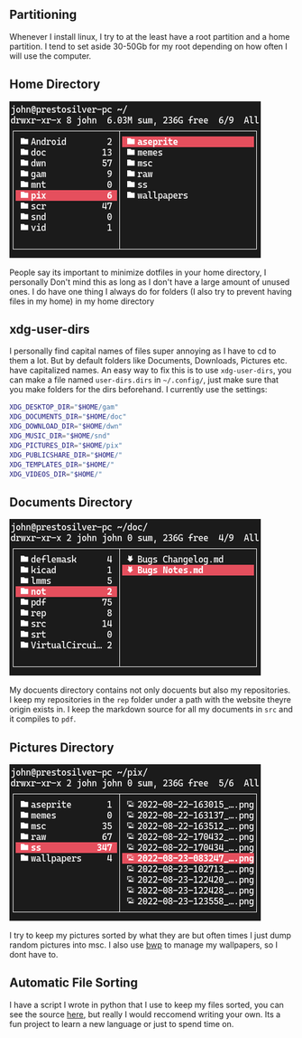 ## Partitioning

Whenever I install linux, I try to at the least have a root partition and a home partition. I tend to set aside 30-50Gb for my root depending on how often I will use the computer. 

## Home Directory

![My home directory](/Images/organize-1.png)

People say its important to minimize dotfiles in your home directory, I personally Don't mind this as long as I don't have a large amount of unused ones.
I do have one thing I always do for folders (I also try to prevent having files in my home) in my home directory

## xdg-user-dirs

I personally find capital names of files super annoying as I have to cd to them a lot.
But by default folders like Documents, Downloads, Pictures etc. have capitalized names.
An easy way to fix this is to use `xdg-user-dirs`, you can make a file named `user-dirs.dirs` in `~/.config/`, just make sure that you make folders for the dirs beforehand. I currently use the settings:

```bash
XDG_DESKTOP_DIR="$HOME/gam"
XDG_DOCUMENTS_DIR="$HOME/doc"
XDG_DOWNLOAD_DIR="$HOME/dwn"
XDG_MUSIC_DIR="$HOME/snd"
XDG_PICTURES_DIR="$HOME/pix"
XDG_PUBLICSHARE_DIR="$HOME/"
XDG_TEMPLATES_DIR="$HOME/"
XDG_VIDEOS_DIR="$HOME/"
```

## Documents Directory

![My doc directory](/Images/organize-2.png)

My docuents directory contains not only docuents but also my repositories. I keep my repositories in the `rep` folder under a path with the website theyre origin exists in.
I keep the markdown source for all my documents in `src` and it compiles to `pdf`.

## Pictures Directory

![My pix directory](/Images/organize-3.png)

I try to keep my pictures sorted by what they are but often times I just dump random pictures into msc. I also use [bwp](https://github.com/budlabs/bwp) to manage my wallpapers, so I dont have to.

## Automatic File Sorting

I have a script I wrote in python that I use to keep my files sorted, you can see the source [here](https://gist.github.com/bob16795/96cd14f12d7988d5f725f973ebb6ec59), but really I would reccomend writing your own.
Its a fun project to learn a new language or just to spend time on.
